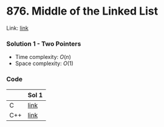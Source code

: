 # 876. Middle of the Linked List
Link: [link](https://leetcode.com/problems/middle-of-the-linked-list/)

### Solution 1 - Two Pointers
* Time complexity: $O(n)$
* Space complexity: $O(1)$

### Code
||Sol 1|
|-|-|
|C|[link](./sol_1/main.c)|
|C++|[link](./sol_1/main.cpp)|